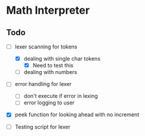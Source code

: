 # Math Interpreter



## Todo

* [ ] lexer scanning for tokens
  * [x] dealing with single char tokens
    * [X] Need to test this
  * [ ] dealing with numbers
* [ ] error handling for lexer
  * [ ] don't execute if error in lexing
  * [ ] error logging to user
* [x] peek function for looking ahead with no increment
* [ ] Testing script for lexer

